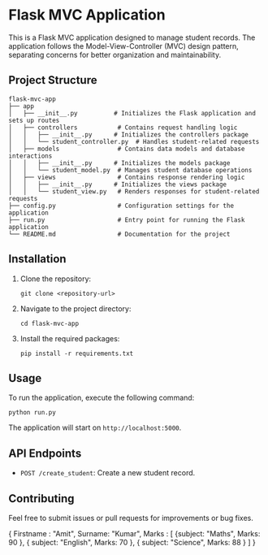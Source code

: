 # Flask MVC Application

This is a Flask MVC application designed to manage student records. The application follows the Model-View-Controller (MVC) design pattern, separating concerns for better organization and maintainability.

## Project Structure

```
flask-mvc-app
├── app
│   ├── __init__.py          # Initializes the Flask application and sets up routes
│   ├── controllers           # Contains request handling logic
│   │   ├── __init__.py      # Initializes the controllers package
│   │   └── student_controller.py  # Handles student-related requests
│   ├── models                # Contains data models and database interactions
│   │   ├── __init__.py      # Initializes the models package
│   │   └── student_model.py  # Manages student database operations
│   ├── views                 # Contains response rendering logic
│   │   ├── __init__.py      # Initializes the views package
│   │   └── student_view.py   # Renders responses for student-related requests
├── config.py                 # Configuration settings for the application
├── run.py                    # Entry point for running the Flask application
└── README.md                 # Documentation for the project
```

## Installation

1. Clone the repository:
   ```
   git clone <repository-url>
   ```
2. Navigate to the project directory:
   ```
   cd flask-mvc-app
   ```
3. Install the required packages:
   ```
   pip install -r requirements.txt
   ```

## Usage

To run the application, execute the following command:
```
python run.py
```

The application will start on `http://localhost:5000`.

## API Endpoints

- `POST /create_student`: Create a new student record.

## Contributing

Feel free to submit issues or pull requests for improvements or bug fixes.

{ Firstname : "Amit", Surname: "Kumar", 
Marks : [ {subject: "Maths", Marks: 90 }, 
          { subject: "English", Marks: 70 }, 
          { subject: "Science", Marks: 88 } 
          ] 
}